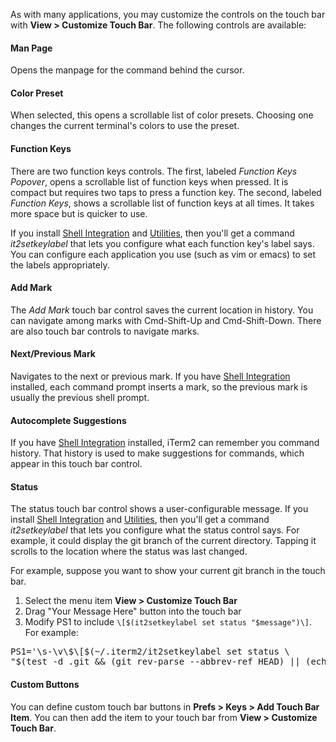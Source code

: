 As with many applications, you may customize the controls on the touch bar with **View > Customize Touch Bar**. The following controls are available:

#### Man Page

Opens the manpage for the command behind the cursor.

#### Color Preset

When selected, this opens a scrollable list of color presets. Choosing one changes the current terminal's colors to use the preset.

#### Function Keys

There are two function keys controls. The first, labeled *Function Keys Popover*, opens a scrollable list of function keys when pressed. It is compact but requires two taps to press a function key. The second, labeled *Function Keys*, shows a scrollable list of function keys at all times. It takes more space but is quicker to use.

If you install <a href="https://www.iterm2.com/documentation-shell-integration.html">Shell Integration</a> and <a href="https://www.iterm2.com/documentation-utilities.html">Utilities</a>, then you'll get a command *it2setkeylabel* that lets you configure what each function key's label says. You can configure each application you use (such as vim or emacs) to set the labels appropriately.

#### Add Mark

The *Add Mark* touch bar control saves the current location in history. You can navigate among marks with Cmd-Shift-Up and Cmd-Shift-Down. There are also touch bar controls to navigate marks.

#### Next/Previous Mark

Navigates to the next or previous mark. If you have <a href="https://www.iterm2.com/documentation-shell-integration.html">Shell Integration</a> installed, each command prompt inserts a mark, so the previous mark is usually the previous shell prompt.

#### Autocomplete Suggestions

If you have <a href="https://www.iterm2.com/documentation-shell-integration.html">Shell Integration</a> installed, iTerm2 can remember you command history. That history is used to make suggestions for commands, which appear in this touch bar control.

#### Status

The status touch bar control shows a user-configurable message. If you install <a href="https://www.iterm2.com/documentation-shell-integration.html">Shell Integration</a> and <a href="https://www.iterm2.com/documentation-utilities.html">Utilities</a>, then you'll get a command *it2setkeylabel* that lets you configure what the status control says. For example, it could display the git branch of the current directory. Tapping it scrolls to the location where the status was last changed.

For example, suppose you want to show your current git branch in the touch bar.

1. Select the menu item **View > Customize Touch Bar**
2. Drag "Your Message Here" button into the touch bar
3. Modify PS1 to include `\[$(it2setkeylabel set status "$message")\]`. For example:

<pre>
PS1='\s-\v\$\[$(~/.iterm2/it2setkeylabel set status \
"$(test -d .git && (git rev-parse --abbrev-ref HEAD) || (echo -n "Not a repo"))")\] '
</pre>


#### Custom Buttons
You can define custom touch bar buttons in **Prefs > Keys > Add Touch Bar Item**. You can then add the item to your touch bar from **View > Customize Touch Bar**.
